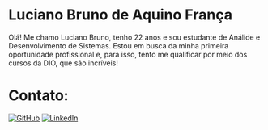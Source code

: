 # Luciano Bruno de Aquino França

Olá! Me chamo Luciano Bruno, tenho 22 anos e sou estudante de Análide e Desenvolvimento de Sistemas. Estou em busca da minha primeira oportunidade profissional e, para isso, tento me qualificar por meio dos cursos da DIO, que são incríveis!

# Contato:

[![GitHub](https://img.shields.io/badge/GitHub-000?style=for-the-badge&logo=github&logoColor=fff)](https://github.com/LucianoBruno1) 
[![LinkedIn](https://img.shields.io/badge/LinkedIn-000?style=for-the-badge&logo=linkedin&logoColor=fff)](https://www.linkedin.com/in/luciano-bruno-8b2730235/) 